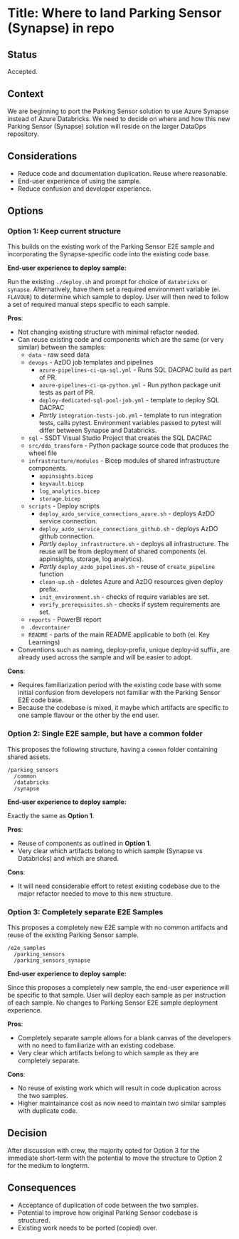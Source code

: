 # Title: Where to land Parking Sensor (Synapse) in repo

## Status

Accepted.

## Context

We are beginning to port the Parking Sensor solution to use Azure Synapse instead of Azure Databricks. We need to decide on where and how this new Parking Sensor (Synapse) solution will reside on the larger DataOps repository.

## Considerations

- Reduce code and documentation duplication. Reuse where reasonable.
- End-user experience of using the sample.
- Reduce confusion and developer experience.

## Options

### Option 1: Keep current structure

This builds on the existing work of the Parking Sensor E2E sample and incorporating the Synapse-specific code into the existing code base.

**End-user experience to deploy sample:**

Run the existing `./deploy.sh` and prompt for choice of `databricks` or `synapse`. Alternatively, have them set a required environment variable (ei. `FLAVOUR`) to determine which sample to deploy. User will then need to follow a set of required manual steps specific to each sample.

**Pros**:

- Not changing existing structure with minimal refactor needed.
- Can reuse existing code and components which are the same (or very similar) between the samples:
  - `data` - raw seed data
  - `devops` - AzDO job templates and pipelines
    - `azure-pipelines-ci-qa-sql.yml` - Runs SQL DACPAC build as part of PR.
    - `azure-pipelines-ci-qa-python.yml` - Run python package unit tests as part of PR.
    - `deploy-dedicated-sql-pool-job.yml` - template to deploy SQL DACPAC
    - *Partly* `integration-tests-job.yml` - template to run integration tests, calls pytest. Environment variables passed to pytest will differ between Synapse and Databricks.
  - `sql` - SSDT Visual Studio Project that creates the SQL DACPAC
  - `src/ddo_transform` - Python package source code that produces the wheel file
  - `infrastructure/modules` - Bicep modules of shared infrastructure components.
    - `appinsights.bicep`
    - `keyvault.bicep`
    - `log_analytics.bicep`
    - `storage.bicep`
  - `scripts` - Deploy scripts
    - `deploy_azdo_service_connections_azure.sh` - deploys AzDO service connection.
    - `deploy_azdo_service_connections_github.sh` - deploys AzDO github connection.
    - *Partly* `deploy_infrastructure.sh` - deploys all infrastructure. The reuse will be from deployment of shared components (ei. appinsights, storage, log analytics).
    - *Partly* `deploy_azdo_pipelines.sh` - reuse of `create_pipeline` function
    - `clean-up.sh` - deletes Azure and AzDO resources given deploy prefix.
    - `init_environment.sh` - checks of require variables are set.
    - `verify_prerequisites.sh` - checks if system requirements are set.
  - `reports` - PowerBI report
  - `.devcontainer`
  - `README` - parts of the main README applicable to both (ei. Key Learnings)
- Conventions such as naming, deploy-prefix, unique deploy-id suffix, are already used across the sample and will be easier to adopt.

**Cons**:

- Requires familiarization period with the existing code base with some initial confusion from developers not familiar with the Parking Sensor E2E code base.
- Because the codebase is mixed, it maybe which artifacts are specific to one sample flavour or the other by the end user.

### Option 2: Single E2E sample, but have a common folder

This proposes the following structure, having a `common` folder containing shared assets.

```text
/parking_sensors
  /common
  /databricks
  /synapse
```

**End-user experience to deploy sample:**

Exactly the same as **Option 1**.

**Pros**:

- Reuse of components as outlined in **Option 1**.
- Very clear which artifacts belong to which sample (Synapse vs Databricks) and which are shared.

**Cons**:

- It will need considerable effort to retest existing codebase due to the major refactor needed to move to this new structure.

### Option 3: Completely separate E2E Samples

This proposes a completely new E2E sample with no common artifacts and reuse of the existing Parking Sensor sample.

```text
/e2e_samples
  /parking_sensors
  /parking_sensors_synapse
```

**End-user experience to deploy sample:**

Since this proposes a completely new sample, the end-user experience will be specific to that sample. User will deploy each sample as per instruction of each sample. No changes to Parking Sensor E2E sample deployment experience.

**Pros**:

- Completely separate sample allows for a blank canvas of the developers with no need to familiarize with an existing codebase.
- Very clear which artifacts belong to which sample as they are completely separate.

**Cons**:

- No reuse of existing work which will result in code duplication across the two samples.
- Higher maintainance cost as now need to maintain two similar samples with duplicate code.

## Decision

After discussion with crew, the majority opted for Option 3 for the immediate short-term with the potential to move the structure to Option 2 for the medium to longterm.

## Consequences

- Acceptance of duplication of code between the two samples.
- Potential to improve how original Parking Sensor codebase is structured.
- Existing work needs to be ported (copied) over.
